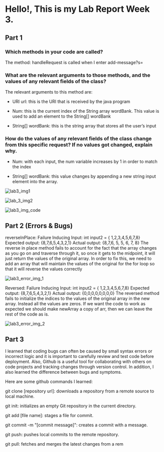 

# Hello!, This is my Lab Report Week 3. 


## Part 1 

### Which methods in your code are called?

The method: handleRequest is called when I enter add-message?s=<String>

  
### What are the relevant arguments to those methods, and the values of any relevant fields of the class?

The relevant arguments to this method are:

- URI url: this is the URI that is received by the java program
  
- Num: this is the current index of the String array wordBank. This value is used to add an element to the String[] wordBank

- String[] wordBank: this is the string array that stores all the user’s input

  
### How do the values of any relevant fields of the class change from this specific request? If no values got changed, explain why.

- Num: with each input, the num variable increases by 1 in order to match the index

- String[] wordBank: this value changes by appending a new string input element into the array. 

  
  
  
![lab3_img1](https://user-images.githubusercontent.com/122569310/215379064-2dbe1405-c33c-4e3c-bea3-87cfe743eba2.png)

![lab_3_img2](https://user-images.githubusercontent.com/122569310/215379058-0c078fcb-bd53-4f45-a5ed-57b066b120ab.png)

![lab3_img_code](https://user-images.githubusercontent.com/122569310/215556577-445200ea-5e72-4c57-9072-488685c3f660.png)


## Part 2 (Errors & Bugs)


reverseInPlace:
Failure Inducing Input: int input2 = { 1,2,3,4,5,6,7,8}
Expected output: {8,7,6,5,4,3,2,1}
Actual output: {8,7,6, 5, 5, 6, 7, 8}
The reverse in place method fails to account for the fact that the array changes as you go on and traverse through it, so once it gets to the midpoint, it will just return the values of the original array. In order to fix this, we need to add an array that will maintain the values of the original for the for loop so that it will reverse the values correctly 

![lab3_error_img_1](https://user-images.githubusercontent.com/122569310/215555942-9340bcb3-bd9d-4170-b3ee-1289b969bc8c.png)



Reversed: 
Failure Inducing Input: int input2 = { 1,2,3,4,5,6,7,8}
Expected output: {8,7,6,5,4,3,2,1}
Actual output: {0,0,0,0,0,0,0,0}
The reversed method fails to initialize the indices to the values of the original array in the new array. Instead all the values are zeros. If we want the code to work as expected we should make newArray a copy of arr, then we can leave the rest of the code as is. 


![lab3_error_img_2](https://user-images.githubusercontent.com/122569310/215555955-c1baed41-82ce-44ec-9202-42d6b0169950.png)
  
  
## Part 3
  
I learned that coding bugs can often be caused by small syntax errors or incorrect logic and it is important to carefully review and test code before deployment. Also, Github is a useful tool for collaborating with others on code projects and tracking changes through version control. In addition, I also learned the difference between bugs and symptoms. 
  
 Here are some github commands I learned:
  
git clone [repository url]: downloads a repository from a remote source to local machine.

git init: initializes an empty Git repository in the current directory.

git add [file name]: stages a file for commit.

git commit -m "[commit message]": creates a commit with a message.

git push: pushes local commits to the remote repository.

git pull: fetches and merges the latest changes from a rem

